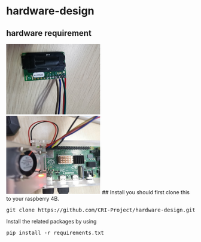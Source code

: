 # hardware-design

## hardware requirement
<img src="images/sensor.jpg" width="50%">
<img src="images/raspberry_pi.jpg" width="50%">
## Install
you should first clone this to your raspberry 4B.
<pre>git clone https://github.com/CRI-Project/hardware-design.git</pre> 
Install the related packages by using 
<pre>pip install -r requirements.txt</pre>



